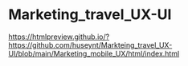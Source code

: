 # Marketing_travel_UX-UI
https://htmlpreview.github.io/?https://github.com/huseynt/Markteing_travel_UX-UI/blob/main/Marketing_mobile_UX/html/index.html
